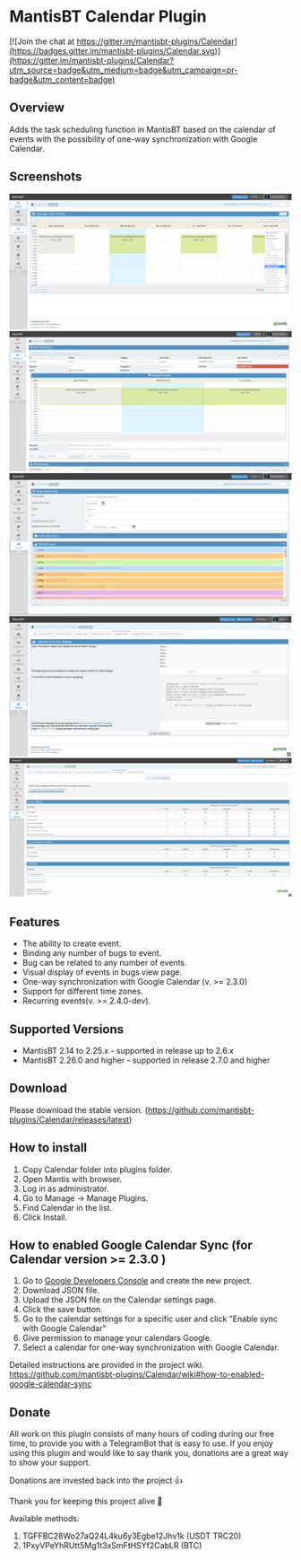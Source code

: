 # MantisBT Calendar Plugin

[![Join the chat at https://gitter.im/mantisbt-plugins/Calendar](https://badges.gitter.im/mantisbt-plugins/Calendar.svg)](https://gitter.im/mantisbt-plugins/Calendar?utm_source=badge&utm_medium=badge&utm_campaign=pr-badge&utm_content=badge)

Overview
--------
Adds the task scheduling function in MantisBT based on the calendar of events with the possibility of one-way synchronization with Google Calendar.

Screenshots
-----------

![alt text](doc/main_view_with_filter_list.png)
![alt text](doc/view_event_layers_in_bug_view.png)
![alt text](doc/add_event_view.png)
![alt text](doc/plugin_config_view.png)
![alt text](doc/workflow_thresholds_page.png)

Features
--------
- The ability to create event.
- Binding any number of bugs to event.
- Bug can be related to any number of events.
- Visual display of events in bugs view page.
- One-way synchronization with Google Calendar (v. >= 2.3.0)
- Support for different time zones.
- Recurring events(v. >= 2.4.0-dev).

Supported Versions
------------------
- MantisBT 2.14 to 2.25.x - supported in release up to 2.6.x
- MantisBT 2.26.0 and higher - supported in release 2.7.0 and higher

Download
--------
Please download the stable version.
(https://github.com/mantisbt-plugins/Calendar/releases/latest)


How to install
--------------

1. Copy Calendar folder into plugins folder.
2. Open Mantis with browser.
3. Log in as administrator.
4. Go to Manage -> Manage Plugins.
5. Find Calendar in the list.
6. Click Install.


How to enabled Google Calendar Sync (for Calendar version >= 2.3.0 )
----------------------------------------------------------------

1. Go to [Google Developers Console](https://console.developers.google.com/) and create the new project.
2. Download JSON file.
3. Upload the JSON file on the Calendar settings page.
4. Click the save button.
5. Go to the calendar settings for a specific user and click "Enable sync with Google Calendar"
6. Give permission to manage your calendars Google.
7. Select a calendar for one-way synchronization with Google Calendar.

Detailed instructions are provided in the project wiki.
https://github.com/mantisbt-plugins/Calendar/wiki#how-to-enabled-google-calendar-sync

Donate
--------------
All work on this plugin consists of many hours of coding during our free time, to provide you with a TelegramBot 
that is easy to use. If you enjoy using this plugin and would like to say thank you, donations are a great 
way to show your support.

Donations are invested back into the project 👍

Thank you for keeping this project alive 🙏

Available methods:
1. TGFFBC28Wo27aQ24L4ku6y3Egbe12Jhv1k (USDT TRC20)
2. 1PxyVPeYhRUtt5Mg1t3xSmFtHSYf2CabLR (BTC)
